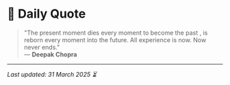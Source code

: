 # 📜 Daily Quote

> "The present moment dies every moment to become the past , is reborn every moment into the future. All experience is now. Now never ends."  
> — **Deepak Chopra**

---

_Last updated: 31 March 2025 ⏳_
